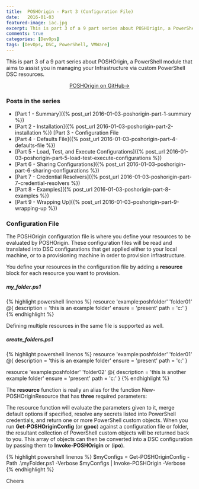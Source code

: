 ```yaml
---
title:  POSHOrigin - Part 3 (Configuration File)
date:   2016-01-03
featured-image: iac.jpg
excerpt: This is part 3 of a 9 part series about POSHOrigin, a PowerShell module that aims to assist you in managing your Infrastructure via custom PowerShell DSC resources.
comments: true
categories: [DevOps]
tags: [DevOps, DSC, PowerShell, VMWare]
---
```


This is part 3 of a 9 part series about POSHOrigin, a PowerShell module that aims to assist you in managing your Infrastructure via custom PowerShell DSC resources.

<p style="text-align: center;">
  <a target="_blank" class="btn small" href="https://github.com/devblackops/POSHOrigin">POSHOrigin on GitHub→</a>
</p>

### Posts in the series

* [Part 1 - Summary]({% post_url 2016-01-03-poshorigin-part-1-summary %})
* [Part 2 - Installation]({% post_url 2016-01-03-poshorigin-part-2-installation %})
 [Part 3 - Configuration File
* [Part 4 - Defaults File]({% post_url 2016-01-03-poshorigin-part-4-defaults-file %})
* [Part 5 - Load, Test, and Execute Configurations]({% post_url 2016-01-03-poshorigin-part-5-load-test-execute-configurations %})
* [Part 6 - Sharing Configurations]({% post_url 2016-01-03-poshorigin-part-6-sharing-configurations %})
* [Part 7 - Credential Resolvers]({% post_url 2016-01-03-poshorigin-part-7-credential-resolvers %})
* [Part 8 - Examples]({% post_url 2016-01-03-poshorigin-part-8-examples %})
* [Part 9 - Wrapping Up]({% post_url 2016-01-03-poshorigin-part-9-wrapping-up %})

### Configuration File

The POSHOrigin configuration file is where you define your resources to be evaluated by POSHOrigin. These configuration files will be read and translated into DSC configurations that get applied either to your local machine, or to a provisioning machine in order to provision infrastructure.

You define your resources in the configuration file by adding a **resource** block for each resource you want to provision.

##### my_folder.ps1
{% highlight powershell linenos %}
resource 'example:poshfolder' 'folder01' @{
    description = 'this is an example folder'
    ensure = 'present'
    path = 'c:\'
}
{% endhighlight %}

Defining multiple resources in the same file is supported as well.

##### create_folders.ps1

{% highlight powershell linenos %}
resource 'example:poshfolder' 'folder01' @{
    description = 'this is an example folder'
    ensure = 'present'
    path = 'c:\'
}

resource 'example:poshfolder' 'folder02' @{
    description = 'this is another example folder'
    ensure = 'present'
    path = 'c:\'
}
{% endhighlight %}


The **resource** function is really an alias for the function New-POSHOriginResource that has **three** required parameters:

The resource function will evaluate the parameters given to it, merge default options if specified, resolve any secrets listed into PowerShell credentials, and return one or more PowerShell custom objects. When you run **Get-POSHOriginConfig** (or **gpoc**) against a configuration file or folder, the resultant collection of PowerShell custom objects will be returned back to you. This array of objects can then be converted into a DSC configuration by passing them to **Invoke-POSHOrigin** or (**ipo**).

{% highlight powershell linenos %}
$myConfigs = Get-POSHOriginConfig -Path .\myFolder.ps1 -Verbose
$myConfigs | Invoke-POSHOrigin -Verbose
{% endhighlight %}

Cheers
